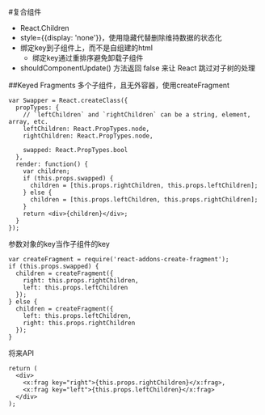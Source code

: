 #复合组件

 - React.Children
 - style={{display: 'none'}}，使用隐藏代替删除维持数据的状态化
 - 绑定key到子组件上，而不是自组建的html
	 - 绑定key通过重排序避免卸载子组件
 - shouldComponentUpdate() 方法返回 false 来让 React 跳过对子树的处理

##Keyed Fragments
多个子组件，且无外容器，使用createFragment

	var Swapper = React.createClass({
	  propTypes: {
	    // `leftChildren` and `rightChildren` can be a string, element, array, etc.
	    leftChildren: React.PropTypes.node,
	    rightChildren: React.PropTypes.node,
	
	    swapped: React.PropTypes.bool
	  },
	  render: function() {
	    var children;
	    if (this.props.swapped) {
	      children = [this.props.rightChildren, this.props.leftChildren];
	    } else {
	      children = [this.props.leftChildren, this.props.rightChildren];
	    }
	    return <div>{children}</div>;
	  }
	});

参数对象的key当作子组件的key

	var createFragment = require('react-addons-create-fragment');
	if (this.props.swapped) {
	  children = createFragment({
	    right: this.props.rightChildren,
	    left: this.props.leftChildren
	  });
	} else {
	  children = createFragment({
	    left: this.props.leftChildren,
	    right: this.props.rightChildren
	  });
	}

将来API

	return (
	  <div>
	    <x:frag key="right">{this.props.rightChildren}</x:frag>,
	    <x:frag key="left">{this.props.leftChildren}</x:frag>
	  </div>
	);

